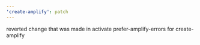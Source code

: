 ```yaml
---
'create-amplify': patch
---
```


reverted change that was made in activate prefer-amplify-errors for create-amplify

